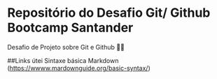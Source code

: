 # Repositório do Desafio Git/ Github Bootcamp Santander
Desafio de Projeto sobre  Git e  Github  👩‍🎓

##Links útei
Sintaxe básica Markdown (https://wwww.mardownguide.org/basic-syntax/)
